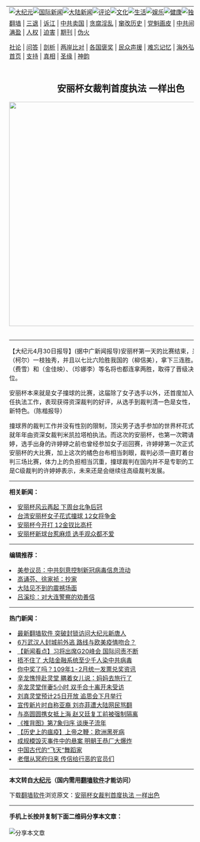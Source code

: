 <a name="1" id="1" target="_blank"></a><span id="1"></span>
<table align=center border="0"><tr><td colspan="2" VALIGN=TOP><a href="https://github.com/upgpqd328/djy/blob/master/gb/nsc413.md#1"><img src="https://raw.githubusercontent.com/upgpqd328/www/master/t/djy/1.jpg" title="大纪元"></a><a href="https://github.com/upgpqd328/djy/blob/master/gb/n24hr.md#1"><img src="https://raw.githubusercontent.com/upgpqd328/www/master/t/djy/3.jpg" title="国际新闻"></a><a href="https://github.com/upgpqd328/djy/blob/master/gb/nsc413.md#1"><img src="https://raw.githubusercontent.com/upgpqd328/www/master/t/djy/4.jpg" title="大陆新闻"></a><a href="https://github.com/upgpqd328/djy/blob/master/gb/news392.md#1"><img src="https://raw.githubusercontent.com/upgpqd328/www/master/t/djy/5.jpg" title="评论"></a><a href="https://github.com/upgpqd328/djy/blob/master/gb/news2007.md#1"><img src="https://raw.githubusercontent.com/upgpqd328/www/master/t/djy/6.jpg" title="文化"></a><a href="https://github.com/upgpqd328/djy/blob/master/gb/news2008.md#1"><img src="https://raw.githubusercontent.com/upgpqd328/www/master/t/djy/7.jpg" title="生活"></a><a href="https://github.com/upgpqd328/djy/blob/master/gb/ncyule.md#1"><img src="https://raw.githubusercontent.com/upgpqd328/www/master/t/djy/8.jpg" title="娱乐"></a><a href="https://github.com/upgpqd328/djy/blob/master/gb/nsc1002.md#1"><img src="https://raw.githubusercontent.com/upgpqd328/www/master/t/djy/9.jpg" title="健康"><a href="https://github.com/upgpqd328/djy/blob/master/gb/nf6092.md#1"><img src="https://raw.githubusercontent.com/upgpqd328/www/master/t/djy/10a.jpg" title="独家"></a><a href="https://github.com/upgpqd328/djy/blob/master/gb/nf4514.md#1"><img src="https://raw.githubusercontent.com/upgpqd328/www/master/t/djy/12a.jpg" title="头条"></a></td></tr>
<tr><td colspan="2" VALIGN=TOP><a target="_blank" href="https://github.com/upgpqd328/www/blob/master/README.md?zsrh#1">翻墙</a> | <a target="_blank" href="https://github.com/upgpqd328/djy/blob/master/gb/nf5657.md#1">三退</a> | <a target="_blank" href="https://github.com/upgpqd328/djy/blob/master/gb/nf6124.md#1">诉江</a> | <a target="_blank" href="https://github.com/upgpqd328/djy/blob/master/gb/nf1176117.md#1">中共卖国</a> | <a target="_blank" href="https://github.com/upgpqd328/djy/blob/master/gb/nf5773.md#1">贪腐淫乱</a> | <a target="_blank" href="https://github.com/upgpqd328/djy/blob/master/gb/nf1176115.md#1">窜改历史</a> | <a target="_blank" href="https://github.com/upgpqd328/djy/blob/master/gb/nf1176107.md#1">党魁画皮</a> | <a target="_blank" href="https://github.com/upgpqd328/djy/blob/master/gb/nf1320400.md#1">中共间谍</a> | <a target="_blank" href="https://github.com/upgpqd328/djy/blob/master/gb/nf1176114.md#1">破坏传统</a> | <a target="_blank" href="https://github.com/upgpqd328/ntdtv/blob/master/gb/prog447_1.md#1">恶贯满盈</a> | <a target="_blank" href="https://github.com/upgpqd328/djy/blob/master/gb/ncid278.md#1">人权</a> | <a target="_blank" href="https://github.com/upgpqd328/djy/blob/master/gb/nf1176111.md#1">迫害</a> | <a target="_blank" href="https://gitlab.com/szzdlab/mh-qikan/blob/master/README.md#1">期刊</a> | <a target="_blank" href="https://github.com/upgpqd328/djy/blob/master/gb/nf5562.md#1">伪火</a></p><p><a target="_blank" href="https://github.com/upgpqd328/djy/blob/master/gb/9p.md#1">社论</a> | <a target="_blank" href="https://github.com/upgpqd328/djy/blob/master/gb/nf4378.md#1">问答</a> | <a target="_blank" href="https://github.com/upgpqd328/djy/blob/master/gb/nf5792.md#1">剖析</a> | <a target="_blank" href="https://github.com/upgpqd328/djy/blob/master/gb/nf5735.md#1">两岸比对</a> | <a target="_blank" href="https://github.com/upgpqd328/djy/blob/master/gb/nf6119.md#1">各国褒奖</a> | <a target="_blank" href="https://github.com/upgpqd328/djy/blob/master/gb/nf6120.md#1">民众声援</a> | <a target="_blank" href="https://github.com/upgpqd328/djy/blob/master/gb/nf1188594.md#1">难忘记忆</a> | <a target="_blank" href="https://github.com/upgpqd328/djy/blob/master/gb/nf3180.md#1">海外弘传</a> | <a target="_blank" href="https://github.com/upgpqd328/djy/blob/master/gb/nf5410.md#1">万人上访</a> | <a target="_blank" href="https://github.com/upgpqd328/www/blob/master/README.md?zsrh#1">平台首页</a> | <a target="_blank" href="https://github.com/upgpqd328/djy/blob/master/gb/nf4386.md#1">支持</a> | <a target="_blank" href="https://github.com/upgpqd328/djy/blob/master/gb/nf4389.md#1">真相</a> | <a target="_blank" href="https://github.com/upgpqd328/djy/blob/master/gb/nf5790.md#1">圣缘</a> | <a target="_blank" href="https://github.com/upgpqd328/djy/blob/master/gb/nf4786.md#1">神韵</a></td></tr>
<tr><td VALIGN=TOP width="626"><h2 align=center>安丽杯女裁判首度执法 一样出色</h2>
<img width="600" src="https://i.epochtimes.com/assets/uploads/2020/12/f258f47b3d77ac2c3b447ced06a5eef5-320x200.jpg" />
<h6></h6>
<hr>
	<p>【大纪元4月30日报导】(据中广新闻报导)安丽杯第一天的比赛结束，来自爱尔兰的（柯尔）一枝独秀，并且以七比六险胜我国的（柳信美），拿下三连胜。另外卫冕的（费雪）和（金佳映）、（珍娜李）等名将也都连拿两胜，取得了晋级决赛的有利地位。</p>
<p>安丽杯本来就是女子撞球的比赛，这届除了女子选手以外，还首度加入了女性裁判担任执法工作，表现获得资深裁判的好评，从选手到裁判清一色是女性，也是安丽杯的新特色。（陈楷报导）</p>
<p>撞球界的裁判工作并没有性别的限制，顶尖男子选手参加的世界杯花式撞球锦标赛，就年年由资深女裁判米凯拉塔柏执法。而这次的安丽杯，也第一次聘请了女裁判许婷婷，选手出身的许婷婷之前也曾经参加女子巡回赛，许婷婷第一次正式上场执法就是安丽杯的大比赛，加上这次的橘色台布相当刺眼，裁判必须一直盯着台面，一天还要判三场比赛，体力上的负担相当沉重，撞球裁判在国内并不是专职的工作，不过目前是C级裁判的许婷婷表示，未来还是会继续往高级裁判发展。</p>
	
<hr>


<strong>相关新闻：</strong>
<li><a href="https://github.com/upgpqd328/djy/blob/master/gb/4/4/23/n518087.md#1">安丽杯风云再起 下周台北争后冠</a></li>
<li><a href="https://github.com/upgpqd328/djy/blob/master/gb/4/4/29/n524619.md#1">台湾安丽杯女子花式撞球 12女将争金</a></li>
<li><a href="https://github.com/upgpqd328/djy/blob/master/gb/4/4/30/n525069.md#1">安丽杯今开打 12金钗比高杆</a></li>
<li><a href="https://github.com/upgpqd328/djy/blob/master/gb/4/4/30/n525704.md#1">安丽杯新球台惹麻烦  选手观众都不爱</a></li>
<hr>


<strong>编辑推荐：</strong>
<li><a href="https://github.com/onzhi266/djy/blob/master/gb/20/2/22/n11887949.md#1">美参议员：中共刻意控制新冠病毒信息流动</a></li>
<li><a href="https://github.com/tsiac2612/djy/blob/master/gb/18/2/13/n10139001.md#1" target="_blank">高诵芬、徐家祯：抄家</a></li><li><a href="https://github.com/upgpqd328/djy/blob/master/gb/13/11/27/n4020290.md?dfh#1" target="_blank">大陆见不到的震撼场面</a></li><li><a href="https://github.com/tsiac2612/djy/blob/master/gb/12/8/27/n3668851.md#1" target="_blank">吕溪珍：对大连警察的劝善信</a></li>
<hr>

<strong>热门新闻：</strong>
<li><a href="https://github.com/upgpqd328/djy/blob/master/gb/20/3/24/n11971400.md#1">最新翻墙软件 突破封锁访问大纪元新唐人</a></li>
<li><a href="https://github.com/upgpqd328/djy/blob/master/gb/20/3/25/n11972610.md#1">6万武汉人封城前外逃 路线与欧美疫情吻合？</a></li>
<li><a href="https://github.com/upgpqd328/djy/blob/master/gb/20/3/25/n11974512.md#1">【新闻看点】习将出席G20峰会 国际问责不断</a></li>
<li><a href="https://github.com/upgpqd328/djy/blob/master/gb/20/3/25/n11972094.md#1">捂不住了 大陆金融系统至少千人染中共病毒</a></li>
<li><a href="https://github.com/upgpqd328/djy/blob/master/gb/20/3/25/n11972775.md#1">你中奖了吗？109年1-2月统一发票兑奖资讯</a></li>
<li><a href="https://github.com/upgpqd328/djy/blob/master/gb/20/3/25/n11973180.md#1">辛龙憔悴赴灵堂 瞒着女儿说：妈妈去旅行了</a></li>
<li><a href="https://github.com/upgpqd328/djy/blob/master/gb/20/3/25/n11973870.md#1">辛龙灵堂伴妻5小时 双手合十离开未受访</a></li>
<li><a href="https://github.com/upgpqd328/djy/blob/master/gb/20/3/24/n11969412.md#1">刘真灵堂预计25日开放 追思会下月举行</a></li>
<li><a href="https://github.com/upgpqd328/djy/blob/master/gb/20/3/24/n11971575.md#1">宣传新片时自称亚裔 刘亦菲遭大陆网民骂翻</a></li>
<li><a href="https://github.com/upgpqd328/djy/blob/master/gb/20/3/25/n11974278.md#1">与高圆圆携女抵上海 赵又廷复工前被强制隔离</a></li>
<li><a href="https://github.com/upgpqd328/djy/blob/master/gb/20/3/22/n11962482.md#1">《推背图》第7象归序 谈庚子流年</a></li>
<li><a href="https://github.com/upgpqd328/djy/blob/master/gb/20/2/27/n11900217.md#1">【历史上的瘟疫】上帝之鞭：欧洲黑死病</a></li>
<li><a href="https://github.com/upgpqd328/djy/blob/master/gb/20/3/23/n11967225.md#1">成规模毁灭事件中的悬案 明朝王恭厂大爆炸</a></li>
<li><a href="https://github.com/upgpqd328/djy/blob/master/gb/20/3/24/n11969439.md#1">中国古代的“飞天”舞蹈家</a></li>
<li><a href="https://github.com/upgpqd328/djy/blob/master/gb/20/3/24/n11970004.md#1">老僧从冥府归来 传信给行恶的官员们</a></li>
<hr>

<strong>本文转自<a href="https://www.epochtimes.com">大纪元</a>（国内需用<a href="https://github.com/upgpqd328/www/blob/master/README.md#8">翻墙软件</a>才能访问）</strong><p>下载<a href="https://github.com/upgpqd328/www/blob/master/README.md#8">翻墙软件</a>浏览原文：<a href="https://www.epochtimes.com/gb/4/5/1/n526208.htm">安丽杯女裁判首度执法 一样出色</a></p><hr>

<strong>手机上长按并复制下面二维码分享本文章：</strong><br><br><img src="https://chart.apis.google.com/chart?cht=qr&chs=240x240&choe=UTF-8&chld=M|2&chl=https://github.com/upgpqd328/djy/blob/master/gb/4/5/1/n526208.md%231" title="分享本文章"></td><td VALIGN=TOP><a href="https://github.com/upgpqd328/djy/blob/master/gb/16/1/21/n4622075.md?dfh#1" target="_blank"><img src="https://raw.githubusercontent.com/upgpqd328/djy/master/gb/300/wei-f1.jpg" title="中共的伪火骗局"  alt="中共的伪火骗局"></a><br><a href="https://github.com/upgpqd328/www/blob/master/README.md?dfh#9" target="_blank"><img src="https://raw.githubusercontent.com/upgpqd328/djy/master/gb/300/yong-h.jpg" title="永恒的见证"  alt="永恒的见证"></a><br><a href="https://github.com/upgpqd328/djy/blob/master/gb/13/9/29/n3974789.md?dfh#1" target="_blank"><img src="https://raw.githubusercontent.com/upgpqd328/djy/master/gb/300/shang-lnz.jpg" title="善良女子被中共投男牢"  alt="善良女子被中共投男牢"></a><br><a href="https://github.com/upgpqd328/djy/blob/master/gb/16/3/16/n4663449.md?dfh#1" target="_blank"><img src="https://raw.githubusercontent.com/upgpqd328/djy/master/gb/300/huo-z3.jpg" title="警卫目击活摘器官"  alt="警卫目击活摘器官"></a><br><a href="https://github.com/upgpqd328/djy/blob/master/gb/16/8/7/n8177641.md?dfh#1" target="_blank"><img src="https://raw.githubusercontent.com/upgpqd328/djy/master/gb/300/huo-z4.jpg" title="证人描述活摘恐怖"  alt="证人描述活摘恐怖"></a><br><a href="https://github.com/upgpqd328/djy/blob/master/gb/10/4/19/n2881569.md?dfh#1" target="_blank"><img src="https://raw.githubusercontent.com/upgpqd328/djy/master/gb/300/huo-z1.jpg" title="揭开活摘器官黑幕"  alt="揭开活摘器官黑幕"></a><br><a href="https://github.com/upgpqd328/djy/blob/master/gb/10/11/7/n3077476.md?dfh#1" target="_blank"><img src="https://raw.githubusercontent.com/upgpqd328/djy/master/gb/300/ma-ks.jpg" title="马克思的成魔之路"  alt="马克思的成魔之路"></a><br><a href="https://github.com/upgpqd328/djy/blob/master/gb/14/6/9/n4173977.md?dfh#1" target="_blank"><img src="https://raw.githubusercontent.com/upgpqd328/djy/master/gb/300/chang-zs.jpg" title="藏字石 蕴天机"  alt="藏字石 蕴天机"></a><br><a href="https://github.com/upgpqd328/djy/blob/master/gb/18/5/10/n10381511.md?dfh#1" target="_blank"><img src="https://raw.githubusercontent.com/upgpqd328/djy/master/gb/300/st1.jpg" title="关注3亿人三退"  alt="关注3亿人三退"></a><br><a href="https://github.com/upgpqd328/djy/blob/master/gb/18/3/21/n10237682.md?dfh#1" target="_blank"><img src="https://raw.githubusercontent.com/upgpqd328/djy/master/gb/300/jie-t.jpg" title="解体中共复兴中华"  alt="解体中共复兴中华"></a><br><a href="https://github.com/upgpqd328/djy/blob/master/gb/9/2/9/n2422991.md?dfh#1" target="_blank"><img src="https://raw.githubusercontent.com/upgpqd328/djy/master/gb/300/gao-zs.jpg" title="中共迫害良心律师"  alt="中共迫害良心律师"></a><br><a href="https://github.com/upgpqd328/djy/blob/master/gb/18/12/9/n10900044.md?dfh#1" target="_blank"><img src="https://raw.githubusercontent.com/upgpqd328/djy/master/gb/300/sj1.jpg" title="303万人举报江泽民"  alt="303万人举报江泽民"></a><br><a href="https://github.com/upgpqd328/djy/blob/master/gb/18/8/28/n10672014.md?dfh#1" target="_blank"><img src="https://raw.githubusercontent.com/upgpqd328/djy/master/gb/300/sj2.jpg" title="这些官员为何起诉江泽民"  alt="这些官员为何起诉江泽民"></a><br><a href="https://github.com/upgpqd328/djy/blob/master/gb/8/12/18/n2367165.md?dfh#1" target="_blank"><img src="https://raw.githubusercontent.com/upgpqd328/djy/master/gb/300/liangan.jpg" title="海峡两岸的强烈对比"  alt="海峡两岸的强烈对比"></a><br><a href="https://github.com/upgpqd328/djy/blob/master/gb/15/12/10/n4593139.md?dfh#1" target="_blank"><img src="https://raw.githubusercontent.com/upgpqd328/djy/master/gb/300/jia-ndzl.jpg" title="加拿大总理的贺信"  alt="加拿大总理的贺信"></a><br><a href="https://github.com/upgpqd328/djy/blob/master/gb/11/6/17/n3289382.md?dfh#1" target="_blank"><img src="https://raw.githubusercontent.com/upgpqd328/djy/master/gb/300/xiao-wd.jpg" title="探寻真相兼听则明"  alt="探寻真相兼听则明"></a><br><a href="https://github.com/upgpqd328/djy/blob/master/gb/18/10/27/n10812623.md?dfh#1" target="_blank"><img src="https://raw.githubusercontent.com/upgpqd328/djy/master/gb/300/yindu.jpg" title="印度媒体报道东方"  alt="印度媒体报道东方"></a><br><a href="https://github.com/upgpqd328/djy/blob/master/gb/18/6/9/n10469652.md?dfh#1" target="_blank"><img src="https://raw.githubusercontent.com/upgpqd328/djy/master/gb/300/xie-j.jpg" title="不一样的海外校园"  alt="不一样的海外校园"></a><br><a href="https://github.com/upgpqd328/djy/blob/master/gb/7/4/5/n1669415.md?dfh#1" target="_blank"><img src="https://raw.githubusercontent.com/upgpqd328/djy/master/gb/300/li-up.jpg" title="从大师到徒弟的传奇"  alt="从大师到徒弟的传奇"></a><br><a href="https://github.com/upgpqd328/djy/blob/master/gb/17/5/26/n9191512.md?dfh#1" target="_blank"><img src="https://raw.githubusercontent.com/upgpqd328/djy/master/gb/300/zfl2.jpg" title="亿万人与东方一本奇书"  alt="亿万人与东方一本奇书"></a><br><a href="https://github.com/upgpqd328/djy/blob/master/gb/13/11/27/n4020290.md?dfh#1" target="_blank"><img src="https://raw.githubusercontent.com/upgpqd328/djy/master/gb/300/zhen-h.jpg" title="大陆见不到的震撼场面"  alt="大陆见不到的震撼场面"></a><br><a href="https://github.com/upgpqd328/djy/blob/master/gb/15/7/17/n4482910.md?dfh#1" target="_blank"><img src="https://raw.githubusercontent.com/upgpqd328/djy/master/gb/300/dalu-sk.jpg" title="人心向善 大陆当初盛况"  alt="人心向善 大陆当初盛况"></a><br><a href="https://github.com/upgpqd328/djy/blob/master/gb/19/1/5/n10955468.md?dfh#1" target="_blank"><img src="https://raw.githubusercontent.com/upgpqd328/djy/master/gb/300/zfl1.jpg" title="追寻真理 这书讲什么"  alt="追寻真理 这书讲什么"></a><br><a href="https://github.com/upgpqd328/www/blob/master/README.md?dfh#1" target="_blank"><img src="https://raw.githubusercontent.com/upgpqd328/djy/master/gb/300/fq1.jpg" title="下载免费翻墙软件"  alt="下载免费翻墙软件"></a><br></td></tr></table>
